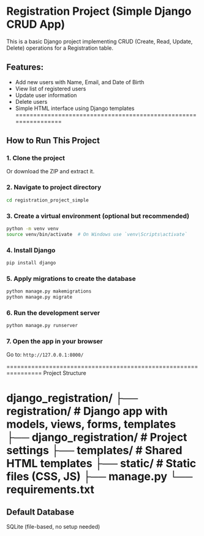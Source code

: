 # Registration Project (Simple Django CRUD App)

This is a basic Django project implementing CRUD (Create, Read, Update, Delete) operations for a Registration table.

## Features:

- Add new users with Name, Email, and Date of Birth
- View list of registered users
- Update user information
- Delete users
- Simple HTML interface using Django templates
================================================================

## How to Run This Project

### 1. Clone the project
Or download the ZIP and extract it.

### 2. Navigate to project directory
```bash
cd registration_project_simple
```

### 3. Create a virtual environment (optional but recommended)
```bash
python -m venv venv
source venv/bin/activate  # On Windows use `venv\Scripts\activate`
```

### 4. Install Django
```bash
pip install django
```

### 5. Apply migrations to create the database
```bash
python manage.py makemigrations
python manage.py migrate
```

### 6. Run the development server
```bash
python manage.py runserver
```

### 7. Open the app in your browser
Go to: `http://127.0.0.1:8000/`

================================================================
Project Structure

django_registration/
├── registration/       # Django app with models, views, forms, templates
├── django_registration/ # Project settings
├── templates/          # Shared HTML templates
├── static/             # Static files (CSS, JS)
├── manage.py
└── requirements.txt
==================================================================
## Default Database

SQLite (file-based, no setup needed)




